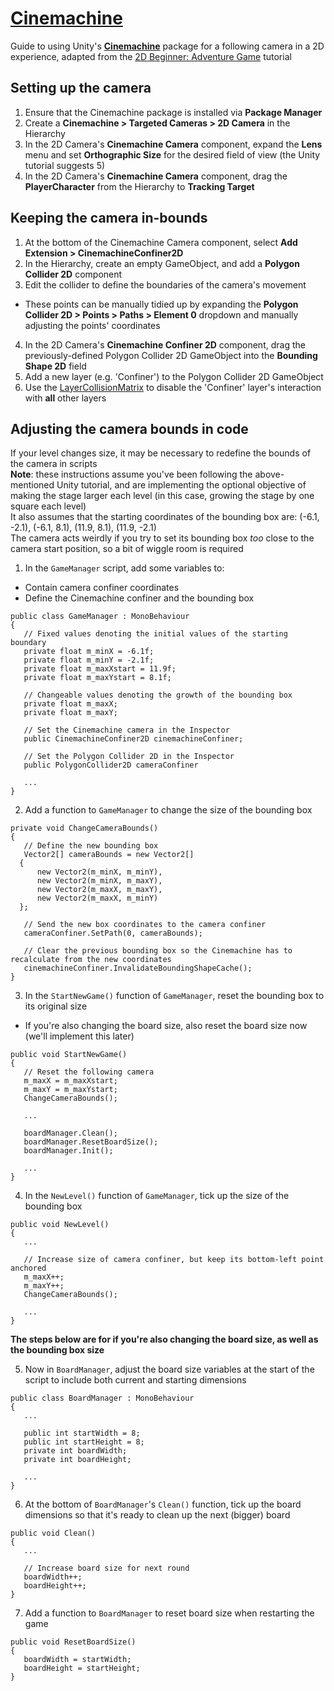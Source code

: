 # [Cinemachine](https://learn.unity.com/course/2d-beginner-adventure-game/unit/enhance-and-polish/tutorial/implement-a-dynamic-camera?version=2022.3)

Guide to using Unity's [**Cinemachine**](https://docs.unity3d.com/Packages/com.unity.cinemachine@3.1/manual/index.html) package for a following camera in a 2D experience, adapted from the [2D Beginner: Adventure Game](https://learn.unity.com/course/2d-beginner-adventure-game?version=2022.3) tutorial

## Setting up the camera

1. Ensure that the Cinemachine package is installed via **Package Manager**
2. Create a **Cinemachine > Targeted Cameras > 2D Camera** in the Hierarchy
3. In the 2D Camera's **Cinemachine Camera** component, expand the **Lens** menu and set **Orthographic Size** for the desired field of view (the Unity tutorial suggests 5)
4. In the 2D Camera's **Cinemachine Camera** component, drag the **PlayerCharacter** from the Hierarchy to **Tracking Target**

## Keeping the camera in-bounds

1. At the bottom of the Cinemachine Camera component, select **Add Extension > CinemachineConfiner2D**
2. In the Hierarchy, create an empty GameObject, and add a **Polygon Collider 2D** component
3. Edit the collider to define the boundaries of the camera's movement
* These points can be manually tidied up by expanding the **Polygon Collider 2D > Points > Paths > Element 0** dropdown and manually adjusting the points' coordinates
4. In the 2D Camera's **Cinemachine Confiner 2D** component, drag the previously-defined Polygon Collider 2D GameObject into the **Bounding Shape 2D** field
5. Add a new layer (e.g. 'Confiner') to the Polygon Collider 2D GameObject
6. Use the [LayerCollisionMatrix](README.md) to disable the 'Confiner' layer's interaction with **all** other layers

## Adjusting the camera bounds in code
If your level changes size, it may be necessary to redefine the bounds of the camera in scripts  
**Note**: these instructions assume you've been following the above-mentioned Unity tutorial, and are implementing the optional objective of making the stage larger each level (in this case, growing the stage by one square each level)  
It also assumes that the starting coordinates of the bounding box are: (-6.1, -2.1), (-6.1, 8.1), (11.9, 8.1), (11.9, -2.1)  
The camera acts weirdly if you try to set its bounding box *too* close to the camera start position, so a bit of wiggle room is required

1. In the `GameManager` script, add some variables to:
 * Contain camera confiner coordinates
 * Define the Cinemachine confiner and the bounding box
```
public class GameManager : MonoBehaviour
{
   // Fixed values denoting the initial values of the starting boundary
   private float m_minX = -6.1f;
   private float m_minY = -2.1f;
   private float m_maxXstart = 11.9f;
   private float m_maxYstart = 8.1f;

   // Changeable values denoting the growth of the bounding box
   private float m_maxX;
   private float m_maxY;

   // Set the Cinemachine camera in the Inspector
   public CinemachineConfiner2D cinemachineConfiner;

   // Set the Polygon Collider 2D in the Inspector
   public PolygonCollider2D cameraConfiner

   ...
}
```
2. Add a function to `GameManager` to change the size of the bounding box
```
private void ChangeCameraBounds()
{
   // Define the new bounding box
   Vector2[] cameraBounds = new Vector2[]
  {
      new Vector2(m_minX, m_minY),
      new Vector2(m_minX, m_maxY),
      new Vector2(m_maxX, m_maxY),
      new Vector2(m_maxX, m_minY)
  };

   // Send the new box coordinates to the camera confiner
   cameraConfiner.SetPath(0, cameraBounds);

   // Clear the previous bounding box so the Cinemachine has to recalculate from the new coordinates
   cinemachineConfiner.InvalidateBoundingShapeCache();
}
```
3. In the `StartNewGame()` function of `GameManager`, reset the bounding box to its original size
 * If you're also changing the board size, also reset the board size now (we'll implement this later)
```
public void StartNewGame()
{
   // Reset the following camera
   m_maxX = m_maxXstart;
   m_maxY = m_maxYstart;
   ChangeCameraBounds();

   ...

   boardManager.Clean();
   boardManager.ResetBoardSize();
   boardManager.Init();

   ...
}
```
4. In the `NewLevel()` function of `GameManager`, tick up the size of the bounding box
```
public void NewLevel()
{
   ...

   // Increase size of camera confiner, but keep its bottom-left point anchored
   m_maxX++;
   m_maxY++;
   ChangeCameraBounds();

   ...
}
```
**The steps below are for if you're also changing the board size, as well as the bounding box size**

5. Now in `BoardManager`, adjust the board size variables at the start of the script to include both current and starting dimensions
```
public class BoardManager : MonoBehaviour
{
   ...

   public int startWidth = 8;
   public int startHeight = 8;
   private int boardWidth;
   private int boardHeight;

   ...
}
```
6. At the bottom of `BoardManager`'s `Clean()` function, tick up the board dimensions so that it's ready to clean up the next (bigger) board
```
public void Clean()
{
   ...

   // Increase board size for next round
   boardWidth++;
   boardHeight++;
}
```
7. Add a function to `BoardManager` to reset board size when restarting the game
```
public void ResetBoardSize()
{
   boardWidth = startWidth;
   boardHeight = startHeight;
}
```